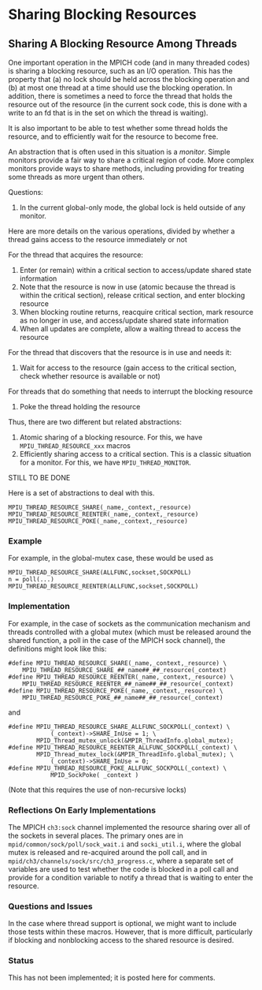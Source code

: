 # Sharing Blocking Resources

## Sharing A Blocking Resource Among Threads

One important operation in the MPICH code (and in many threaded codes)
is sharing a blocking resource, such as an I/O operation. This has the
property that (a) no lock should be held across the blocking operation
and (b) at most one thread at a time should use the blocking operation.
In addition, there is sometimes a need to force the thread that holds
the resource out of the resource (in the current sock code, this is done
with a write to an fd that is in the set on which the thread is
waiting).

It is also important to be able to test whether some thread holds the
resource, and to efficiently wait for the resource to become free.

An abstraction that is often used in this situation is a *monitor*.
Simple monitors provide a fair way to share a critical region of code.
More complex monitors provide ways to share methods, including providing
for treating some threads as more urgent than others.

Questions:

1.  In the current global-only mode, the global lock is held outside of
    any monitor.

Here are more details on the various operations, divided by whether a
thread gains access to the resource immediately or not

For the thread that acquires the resource:

1.  Enter (or remain) within a critical section to access/update shared
    state information
2.  Note that the resource is now in use (atomic because the thread is
    within the critical section), release critical section, and enter
    blocking resource
3.  When blocking routine returns, reacquire critical section, mark
    resource as no longer in use, and access/update shared state
    information
4.  When all updates are complete, allow a waiting thread to access the
    resource

For the thread that discovers that the resource is in use and needs it:

1.  Wait for access to the resource (gain access to the critical
    section, check whether resource is available or not)

For threads that do something that needs to interrupt the blocking
resource

1.  Poke the thread holding the resource

Thus, there are two different but related abstractions:

1.  Atomic sharing of a blocking resource. For this, we have
    `MPIU_THREAD_RESOURCE_xxx` macros
2.  Efficiently sharing access to a critical section. This is a classic
    situation for a monitor. For this, we have `MPIU_THREAD_MONITOR`.

STILL TO BE DONE

Here is a set of abstractions to deal with this.

```
MPIU_THREAD_RESOURCE_SHARE(_name,_context,_resource)
MPIU_THREAD_RESOURCE_REENTER(_name,_context,_resource)
MPIU_THREAD_RESOURCE_POKE(_name,_context,_resource)
```

### Example

For example, in the global-mutex case, these would be used as

```
MPIU_THREAD_RESOURCE_SHARE(ALLFUNC,sockset,SOCKPOLL)
n = poll(...)
MPIU_THREAD_RESOURCE_REENTER(ALLFUNC,sockset,SOCKPOLL)
```

### Implementation

For example, in the case of sockets as the communication mechanism and
threads controlled with a global mutex (which must be released around
the shared function, a poll in the case of the MPICH sock channel), the
definitions might look like this:

```
#define MPIU_THREAD_RESOURCE_SHARE(_name,_context,_resource) \
    MPIU_THREAD_RESOURCE_SHARE_##_name##_##_resource(_context)
#define MPIU_THREAD_RESOURCE_REENTER(_name,_context,_resource) \
    MPIU_THREAD_RESOURCE_REENTER_##_name##_##_resource(_context)
#define MPIU_THREAD_RESOURCE_POKE(_name,_context,_resource) \
    MPIU_THREAD_RESOURCE_POKE_##_name##_##_resource(_context)
```

and

```
#define MPIU_THREAD_RESOURCE_SHARE_ALLFUNC_SOCKPOLL(_context) \
            (_context)->SHARE_InUse = 1; \
        MPID_Thread_mutex_unlock(&MPIR_ThreadInfo.global_mutex);
#define MPIU_THREAD_RESOURCE_REENTER_ALLFUNC_SOCKPOLL(_context) \
        MPID_Thread_mutex_lock(&MPIR_ThreadInfo.global_mutex); \
            (_context)->SHARE_InUse = 0;
#define MPIU_THREAD_RESOURCE_POKE_ALLFUNC_SOCKPOLL(_context) \
            MPID_SockPoke( _context )
```

(Note that this requires the use of non-recursive locks)

### Reflections On Early Implementations

The MPICH `ch3:sock` channel implemented the resource sharing over all of
the sockets in several places. The primary ones are in
`mpid/common/sock/poll/sock_wait.i` and `socki_util.i`, where the global
mutex is released and re-acquired around the poll call, and in
`mpid/ch3/channels/sock/src/ch3_progress.c`, where a separate set of
variables are used to test whether the code is blocked in a poll call
and provide for a condition variable to notify a thread that is waiting
to enter the resource.

### Questions and Issues

In the case where thread support is optional, we might want to include
those tests within these macros. However, that is more difficult,
particularly if blocking and nonblocking access to the shared resource
is desired.

### Status

This has not been implemented; it is posted here for comments.
